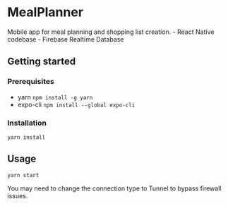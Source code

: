 # MealPlanner
Mobile app for meal planning and shopping list creation.
    - React Native codebase
    - Firebase Realtime Database


## Getting started
### Prerequisites
- yarn `npm install -g yarn`
- expo-cli `npm install --global expo-cli`

### Installation
`yarn install`

## Usage
`yarn start`

You may need to change the connection type to Tunnel to bypass firewall issues.
